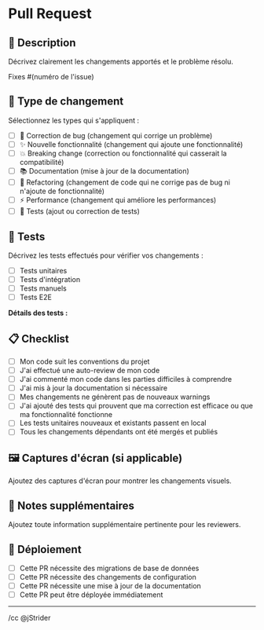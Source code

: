 # Pull Request

## 📝 Description

Décrivez clairement les changements apportés et le problème résolu.

Fixes #(numéro de l'issue)

## 🔧 Type de changement

Sélectionnez les types qui s'appliquent :

- [ ] 🐛 Correction de bug (changement qui corrige un problème)
- [ ] ✨ Nouvelle fonctionnalité (changement qui ajoute une fonctionnalité)
- [ ] 💥 Breaking change (correction ou fonctionnalité qui casserait la compatibilité)
- [ ] 📚 Documentation (mise à jour de la documentation)
- [ ] 🎨 Refactoring (changement de code qui ne corrige pas de bug ni n'ajoute de fonctionnalité)
- [ ] ⚡ Performance (changement qui améliore les performances)
- [ ] 🧪 Tests (ajout ou correction de tests)

## 🧪 Tests

Décrivez les tests effectués pour vérifier vos changements :

- [ ] Tests unitaires
- [ ] Tests d'intégration
- [ ] Tests manuels
- [ ] Tests E2E

**Détails des tests :**

## 📋 Checklist

- [ ] Mon code suit les conventions du projet
- [ ] J'ai effectué une auto-review de mon code
- [ ] J'ai commenté mon code dans les parties difficiles à comprendre
- [ ] J'ai mis à jour la documentation si nécessaire
- [ ] Mes changements ne génèrent pas de nouveaux warnings
- [ ] J'ai ajouté des tests qui prouvent que ma correction est efficace ou que ma fonctionnalité fonctionne
- [ ] Les tests unitaires nouveaux et existants passent en local
- [ ] Tous les changements dépendants ont été mergés et publiés

## 🖼️ Captures d'écran (si applicable)

Ajoutez des captures d'écran pour montrer les changements visuels.

## 📝 Notes supplémentaires

Ajoutez toute information supplémentaire pertinente pour les reviewers.

## 🚀 Déploiement

- [ ] Cette PR nécessite des migrations de base de données
- [ ] Cette PR nécessite des changements de configuration
- [ ] Cette PR nécessite une mise à jour de la documentation
- [ ] Cette PR peut être déployée immédiatement

---

/cc @jStrider <!-- Mentionnez les reviewers pertinents -->